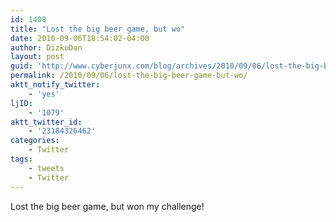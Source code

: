 ```yaml
---
id: 1408
title: "Lost the big beer game, but wo"
date: 2010-09-06T18:54:02-04:00
author: DizkoDan
layout: post
guid: 'http://www.cyberjunx.com/blog/archives/2010/09/06/lost-the-big-beer-game-but-wo/'
permalink: /2010/09/06/lost-the-big-beer-game-but-wo/
aktt_notify_twitter:
    - 'yes'
ljID:
    - '1079'
aktt_twitter_id:
    - '23184326462'
categories:
    - Twitter
tags:
    - tweets
    - Twitter
---
```


Lost the big beer game, but won my challenge!